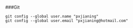 ###Git

	git config --global user.name "pxjianing"
	git config --global user.email "pxjianing@hotmail.com"